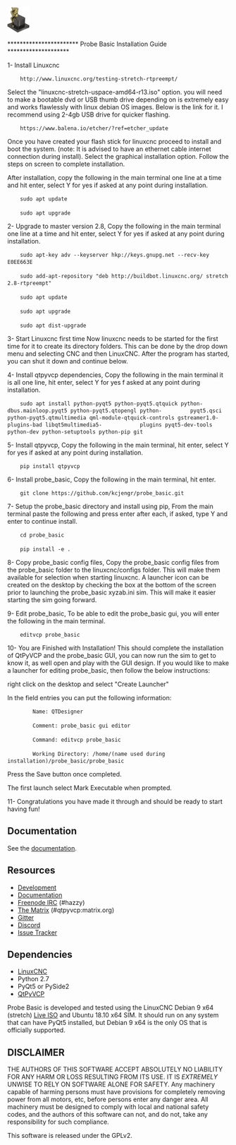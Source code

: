 ![](probe_basic/images/probe_basic_icon.png)


*********************** Probe Basic Installation Guide ********************

1- Install Linuxcnc
   
		http://www.linuxcnc.org/testing-stretch-rtpreempt/

Select the "linuxcnc-stretch-uspace-amd64-r13.iso" option. you will need to make a bootable dvd or USB thumb drive 		depending on is extremely easy and works flawlessly with linux debian OS images. Below is the link for it. I recommend 		using 2-4gb USB drive for quicker flashing.

		https://www.balena.io/etcher/?ref=etcher_update

Once you have created your flash stick for linuxcnc proceed to install and boot the system.  (note: It is advised to have 	  an ethernet cable internet connection during install).  Select the graphical installation option. Follow the steps on 	screen to complete installation.

After installation, copy the following in the main terminal one line at a time and hit enter, select Y for yes if asked 	at any point during installation.

		sudo apt update

		sudo apt upgrade


2- Upgrade to master version 2.8, Copy the following in the main terminal one line at a time and hit enter, select Y for yes if asked at any point during installation.

		sudo apt-key adv --keyserver hkp://keys.gnupg.net --recv-key E0EE663E

		sudo add-apt-repository "deb http://buildbot.linuxcnc.org/ stretch 2.8-rtpreempt"

		sudo apt update

		sudo apt upgrade

		sudo apt dist-upgrade


3- Start Linuxcnc first time Now linuxcnc needs to be started for the first time for it to create its directory folders. This can be done by the drop down menu and selecting CNC and then LinuxCNC. After the program has started, you can shut it down and continue below.


4- Install qtpyvcp dependencies, Copy the following in the main terminal it is all one line, hit enter, select Y for yes f asked at any point during installation.

		sudo apt install python-pyqt5 python-pyqt5.qtquick python-dbus.mainloop.pyqt5 python-pyqt5.qtopengl python-			pyqt5.qsci python-pyqt5.qtmultimedia qml-module-qtquick-controls gstreamer1.0-plugins-bad libqt5multimedia5-			plugins pyqt5-dev-tools python-dev python-setuptools python-pip git


5- Install qtpyvcp, Copy the following in the main terminal, hit enter, select Y for yes if asked at any point during installation.

		pip install qtpyvcp


6- Install probe_basic, Copy the following in the main terminal, hit enter.
   
		git clone https://github.com/kcjengr/probe_basic.git


7- Setup the probe_basic directory and install using pip, From the main terminal paste the following and press enter after each, if asked, type Y and enter to continue install.

		cd probe_basic

		pip install -e .


8- Copy probe_basic config files, Copy the probe_basic config files from the probe_basic folder to the linuxcnc/configs folder.  This will make them available for selection when starting linuxcnc.  A launcher icon can be created on the desktop by checking the box at the bottom of the screen prior to launching the probe_basic xyzab.ini sim. This will make it easier starting the sim going forward.


9- Edit probe_basic, To be able to edit the probe_basic gui, you will enter the following in the main terminal.

		editvcp probe_basic


10- You are Finished with Installation!	This should complete the installation of QtPyVCP and the probe_basic GUI, you can now run the sim to get to know it, as well open and play with the GUI design.  If you would like to make a launcher for editing probe_basic, then follow the below instructions:

right click on the desktop and select "Create Launcher"

In the field entries you can put the following information:

			Name: QTDesigner

			Comment: probe_basic gui editor

			Command: editvcp probe_basic

			Working Directory: /home/(name used during installation)/probe_basic/probe_basic

Press the Save button once completed.

The first launch select Mark Executable when prompted.


11- Congratulations you have made it through and should be ready to start having fun!



## Documentation

See the [documentation](https://kcjengr.github.io/qtpyvcp/).


## Resources

* [Development](https://github.com/kcjengr/ProbeBasic/)
* [Documentation](https://kcjengr.github.io/qtpyvcp/)
* [Freenode IRC](http://webchat.freenode.net/?channels=%23hazzy) (#hazzy)
* [The Matrix](https://riot.im/app/#/room/#qtpyvcp:matrix.org) (#qtpyvcp:matrix.org)
* [Gitter](https://gitter.im/kcjengr/qtpyvcp)
* [Discord](https://discord.gg/463hMhd)
* [Issue Tracker](https://github.com/kcjengr/ProbeBasic/issues)


## Dependencies

* [LinuxCNC](https://linuxcnc.org)
* Python 2.7
* PyQt5 or PySide2
* [QtPyVCP](https://qtpyvcp.kcjengr.com/)

Probe Basic is developed and tested using the LinuxCNC Debian 9 x64 (stretch)
[Live ISO](http://www.linuxcnc.org/testing-stretch-rtpreempt/) and Ubuntu 18.10 x64 SIM. It should run
on any system that can have PyQt5 installed, but Debian 9 x64 is the only OS
that is officially supported.


## DISCLAIMER

THE AUTHORS OF THIS SOFTWARE ACCEPT ABSOLUTELY NO LIABILITY FOR
ANY HARM OR LOSS RESULTING FROM ITS USE.  IT IS _EXTREMELY_ UNWISE
TO RELY ON SOFTWARE ALONE FOR SAFETY.  Any machinery capable of
harming persons must have provisions for completely removing power
from all motors, etc, before persons enter any danger area.  All
machinery must be designed to comply with local and national safety
codes, and the authors of this software can not, and do not, take
any responsibility for such compliance.

This software is released under the GPLv2.
